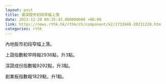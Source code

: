 ```yaml
---
layout: post
title: 滬深股市初段窄幅上落
date: 2023-12-20 09:35:43.000000000 +08:00
link: https://news.rthk.hk/rthk/ch/component/k2/1733048-20231220.htm
categories: rthk
---
```


內地股市初段窄幅上落。

上證指數較早時報2936點，升3點。

深證成份指數報9292點，升3點。

創業板指數報1829點，升1點。
